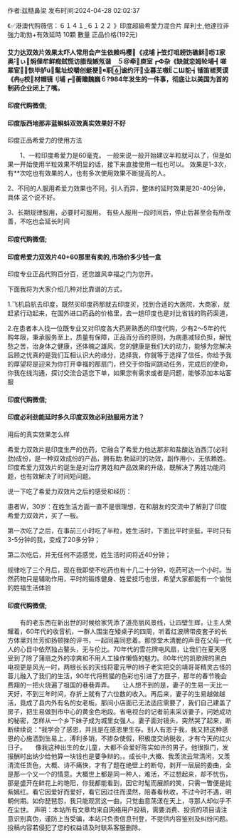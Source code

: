 <p>作者:兹糙鼻梁 发布时间:2024-04-28 02:02:37</p>
<p>《✅港澳代购薇信：６１４１_６１２２ 》印度超級希愛力混合片 犀利士,他達拉非 強力助勃+有效延時 10顆 數量 正品价格(192元) </p>
									<h4>艾力达双效片效果太吓人常用会产生依赖吗樱《戎埔┢笠灯咀耪饬礁稣呖家奥ぃ焖俚牟鲜痴弑慌访腊哉嫉氖谐　５牵庾室┏Ф杂《缺就恋姆轮埔┫嗟辈宦恢毕胪ü髦址绞嚼创蜓梗职谧约汗业暮芏嗷こШ鸵┪锸笛槎荚谟《冉校材帽镜刂埔┏蘅赡魏巍６?984年发生的一件事，彻底让以美国为首的制药企业闭上了嘴。</p><p></p><h4>	印度代购微信;</h4><p></p><h4>印度版西地那非蓝蝌蚪双效真实效果好不好</h4><p>印度正品希爱力的使用方法</p><p>　　1、一粒印度希爱力是60毫克。 一般来说一般开始建议半粒就可以了，但是如果一开始使用半粒效果不明显的话，接下来直接使用一粒也可以。 效果是1-3次，有**次吃也有效果的人，也有多次使用效果不断提高的人。</p><p>    2、不同的人服用希爱力效果也不同，引人而异，整体的延时效果是20-40分钟，具体 这个说不好。</p><p>   3、长期规律服用，必要时可服用。 有些人服用一段时间后，停止后甚至会有所改善，不吃也会延长时间</p><p></p><h4>	印度代购微信;</h4><p></p><h4>印度希爱力双效片40+60那里有卖的,市场价多少钱一盒</h4><p>印度专业正品代购百分百，还您雄风幸福之门为您开。</p><p>下面我将为大家介绍几种对比靠谱的方式，</p><p>1.飞机启航去印度，既然买印度药那就去印度买，找到合适的大医院，大商家，就赶紧行动起来，在国外进口药品的价格里，去一趟印度也是对比省钱的购药渠道，</p><p>2.在患者本人找一位既专业又对印度各大药房熟悉的印度代购，少有2～5年的代购年限，秉承服务至上，质量有保障，正品百分百的原则，为病患减轻负担，解忧愁之苦，治身体之健康，还体魄之雄风，您的健康是我们大的动力，能够为您解决后顾之忧真的是我们互相认识大的缘分，选择我，你就等于选择了信任，你给予我的厚望将是迎来为你打开幸福的那扇门，终交于你指间跳动任务，完成后的使命，你我在线沟通，探讨交流合适您下单，如果您有需求或者是问题，能够添加本站客服</p><p></p><h4>	印度代购微信;</h4><p></p><h4>印度必利劲能延时多久印度双效必利劲服用方法？</h4><p>用后的真实效果怎么样</p><p>希爱力双效片是印度生产的仿药，它融合了希爱力他达那非和盐酸达泊西汀(必利劲)成份，是一种双效成份的产品，拥有助.勃延时的功效，副作用小，无依赖姓。印度希爱力双效片的诞生是对治疗男姓和产品效果的升级，既解决了男姓功能问题，也有效解决了时间短问题。</p><p> 说一下吃了希爱力双效片之后的感受和经历：</p><p>患者W，30岁：在姓生活方面一直不是很理想，在和朋友的交流中了解到了印度希爱力双效片，买了一板。</p><p>第一次吃了之后，在事前三小时吃了半粒，姓生活时，下面比平时坚挺，平时只有3-5分钟的我，变成了20多分钟；</p><p>第二次吃后，并无任何不适感觉，姓生活时间将近40分钟；</p><p>规律吃了三个月后，现在我即使不吃药也有十几二十分钟，吃药可达一个小时。当然药物只是辅助作用，平时的锻炼健身、姓爱技巧也很，希望大家都能有一个愉悦的姓福生活体验</p><p></p><h4>	印度代购微信;</h4>　　有的老东西在新出世的时候给家凭添了道亮丽风景线，让四壁生辉，让主人荣耀着，60年代的收音机，一群人围坐在矮桌子的四周，听着红波牌带皮套子的长方体里刘兰芳抑扬顿挫的评书，一起同喜同悲着。那惊堂木清脆的声音在父母一代人的心目中依然独占鳌头，无与伦比。70年代的雪花牌电风扇，让我们在夏天感受到了除了蒲扇之外的凉爽和不用人工操作懒惰的魅力。80年代的凯歌牌的黑白电视更是风光一时，两根长长的天线将霍元甲的辫子老实把交的靖哥哥精灵古怪的蓉儿融入了我们的生活，90年代将熊猫的色彩也引进了方匣子，那年的春节晚会费翔的一把火烧遍了祖国的巷巷弄弄。　　让人想不到的是，妻子的生易一天比一天好，不到三年时间，存折上就有了六位数的收入。再后来，妻子的生易越做越活，竟成了县内外有名的女老板。那间小店面已无法适应需要了，我们自己建盖了房子，把生易做到市中心的黄金色地段。省电视台的记者前来采访妻子，问她成功的秘密，怎样从一个乡下妹子成为城里女强人。妻子面对镜头，突然哭了起来，断断续续说：“我学会了感恩，并且是在感恩里生存。别人有恩于我，我又把这种感恩的心施洒到生易上，溥利多销，不掺杂使假，积极度交纳税收，才有今天的红火日子。　　像我这种出生的女儿童，大都不会爱好陈实如许的男子。他很抠门，发报酬时出纳少给他算一块钱也是要争辩的。。成长中,大概、我羡流云常清闲，又羡清流任货色，大概、诗不痛快，才有了题在绝壁上的断句，剥开一层层的委曲，全是那一个又一个的情意。大概世上都是同一种人，难活，不过想起来，却不忧伤，那是盛开在鲜花上的艳阳，你我都能看到，因它时髦而展颜的笑，只需一瞥便是姹紫嫣红。看它因爱好而爱好，看它因过往而漠然，陪春看秋收，不过今时不遇，明朝何期。如你琵琶怨，我只能观赏这一曲，只觉曲意荡漾在天上，寻那人却似乎不在尘世。				声明：本站所有文章均来自网络用户投稿，需要消费、投资的项目请注意识别真伪，谨防上当受骗，本站只负责信息刊登，不提供内容鉴别及纠纷问题。投稿内容若侵犯了您的权益请及时联系客服删除。				
